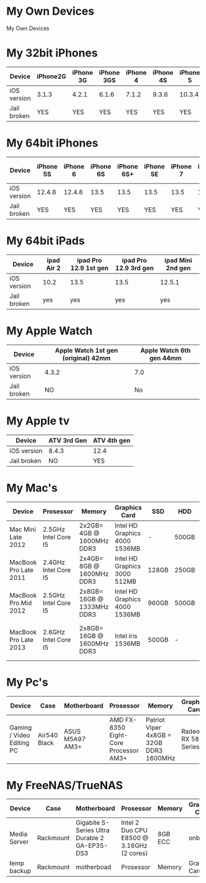 # My Own Devices
My Own Devices

# My 32bit iPhones
| Device      | iPhone2G | iPhone 3G | iPhone 3GS| iPhone 4 | iPhone 4S | iPhone 5 | iPhone 5C | 
| ---------- | ---------- | ---------- | ---------- | ---------- | ---------- | ---------- |---------- |
| iOS version | 3.1.3 | 4.2.1 |6.1.6 | 7.1.2 | 9.3.6 | 10.3.4 | 10.3.3 | 
| Jail broken | YES | YES | YES | YES | YES | YES | YES |


# My 64bit iPhones
| Device | iPhone 5S | iPhone 6 | iPhone 6S | iPhone 6S+ | iPhone SE |iPhone 7 |iPhone 7+ | iPhone 8+ | iPhone 11 Pro Max |
| ---------- | ---------- | ---------- | ---------- | ---------- | ---------- | ---------- |---------- |---------- |---------- |
| iOS version | 12.4.8 | 12.4.8   | 13.5 |  13.5| 13.5 | 13.5 | 14.2 |13.5 |13.5 |
| Jail broken | YES    |  YES   |  YES |  YES |    YES |    YES |  YES | YES | YES |


# My 64bit iPads
| Device | ipad Air 2 | ipad Pro 12.9 1st gen | ipad Pro 12.9 3rd gen |ipad Mini 2nd gen |
| ---------- | ---------- | ---------- | ---------- |---------- | 
| iOS version | 10.2 | 13.5 | 13.5 | 12.5.1 |
| Jail broken | yes | yes | yes | yes | 


# My Apple Watch
| Device | Apple Watch 1st gen (original) 42mm | Apple Watch 6th gen 44mm |
| ---------- | ---------- | ---------- |
| iOS version | 4.3.2 |  7.0 |
| Jail broken | NO |  No |


# My Apple tv
| Device | ATV 3rd Gen | ATV 4th gen | 
| ---------- | ---------- | ---------- |  
| iOS version | 8.4.3 | 12.4 |  
| Jail broken | NO | YES |   


# My Mac's
| Device | Prosessor | Memory | Graphics Card | SSD | HDD | OS |
| ---------- | ---------- | ----------  | ---------- | ---------- | ---------- | ---------- |  
| Mac Mini Late 2012  | 2.5GHz Intel Core I5 | 2x2GB= 4GB @ 1600MHz DDR3 | Intel HD Graphics 4000 1536MB | - | 500GB | MacOS Catalina 10.15.7  |
| MacBook Pro Late 2011  | 2.4GHz Intel Core I5 | 2x4GB= 8GB @ 1600MHz DDR3 | Intel HD Graphics 3000 512MB | 128GB | 250GB | MacOS High Sierra 10.13.6  | 
| MacBook Pro Mid 2012  | 2.5GHz Intel Core I5 | 2x8GB= 16GB @ 1333MHz DDR3 | Intel HD Graphics 4000 1536MB | 960GB | 500GB | MacOS Catalina 10.15.7  |
| MacBook Pro Late 2013  | 2.6GHz Intel Core I5 | 2x8GB= 16GB @ 1600MHz DDR3 | Intel iris 1536MB | 500GB | - | macOS Big Sur 11.3 Beta 1 20E5172i  |


# My Pc's
| Device | Case | Motherboard  | Prosessor | Memory | Graphics Card | CPU Cooling | PSU | SSD | HDD | OS |
| ---------- | ---------- | ----------  | ---------- | ---------- | ---------- | ---------- | ---------- | ---------- | ---------- |---------- |
| Gaming / Video Editing PC  | Air540 Black | ASUS M5A97 AM3+ | AMD FX-8350 Eight-Core Processor AM3+| Patriot Viper 4x8GB = 32GB DDR3 1600MHz | Radeon RX 580 Series | CorseAir H80I V2 | PSU | SanDisk Ultra3D 500GB | WestenDigital 500GB Blue | Windows 10 Pro 64-bit |


# My FreeNAS/TrueNAS
| Device | Case | Motherboard  | Prosessor | Memory | Graphics Card | CPU Cooling | PSU | SSD | HDD | OS |
| ---------- | ---------- | ----------  | ---------- | ---------- | ---------- | ---------- | ---------- | ---------- | ---------- |---------- |
| Media Server | Rackmount | Gigabite S-Series Ultra Durable 2 GA-EP35-DS3  | Intel 2 Duo CPU E8500 @ 3.16GHz (2 cores) | 8GB ECC| onboard | Stock Cooler | PSU | 32GB USB | 10x4TB | TrueNAS-12.0-U1.1 |
| temp backup | Rackmount | motherboad  | Prosessor | Memory | Graphics Card |---------- | PSU | SSD | HDD | HDD |

